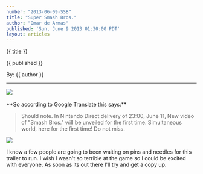 ```yaml
---
number: "2013-06-09-SSB"
title: "Super Smash Bros."
author: "Omar de Armas"
published: 'Sun, June 9 2013 01:30:00 PDT'
layout: articles
---
```


<a href="../posts/{{ number }}.html" class='postTitleLink'><p class='postTitle'>{{ title }}</p></a>
<p class='postPublished'>{{ published }}</p>
<p class='postAuthor'>By: {{ author }}</p>
<hr>

<img src='../images/forPosts/sakuraitweet.png' class='articlesImgCenter'>

<br>
<br>
**So according to Google Translate this says:**
<blockquote> Should note. In Nintendo Direct delivery of 23:00, June 11, New video of "Smash Bros." will be unveiled for the first time. Simultaneous world, here for the first time! Do not miss. </blockquote>

<div class='group'>
  <img src='../images/forPosts/n64SSB.jpg' class='articlesImgRight'>
<p>I know a few people are going to been waiting on pins and needles for this trailer to run. I wish I wasn't so terrible at the game so I could be excited with everyone. As soon as its out there I'll try and get a copy up.</p>
</div>
